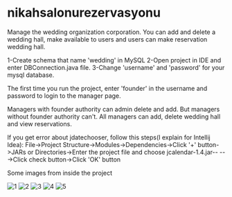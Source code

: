 # nikahsalonurezervasyonu

Manage the wedding organization corporation. You can add and delete a wedding hall, make available to users and users can make reservation wedding hall.

1-Create schema that name 'wedding' in MySQL
2-Open project in IDE and enter DBConnection.java file. 
3-Change 'username' and 'password' for your mysql database. 

The first time you run the project, enter 'founder' in the username and password to login to the manager page.

Managers with founder authority can admin delete and add. But managers without founder authority can't. All managers can add, delete wedding hall and view reservations.

If you get error about jdatechooser, follow this steps(I explain for Intellij Idea):
File->Project Structure->Modules->Dependencies->Click '+' button->JARs or Directories->Enter the project file and choose jcalendar-1.4.jar--
--->Click check button->Click 'OK' button

Some images from inside the project

![1](https://user-images.githubusercontent.com/97872051/216081380-95f1d860-b286-4fc6-abc1-68087c0bda05.PNG)
![2](https://user-images.githubusercontent.com/97872051/216081707-935f6d61-2850-4e73-9ef5-4b6a18b6f401.PNG)
![3](https://user-images.githubusercontent.com/97872051/216081730-9c933e36-1d63-418e-99ef-6ce76388b3a5.PNG)
![4](https://user-images.githubusercontent.com/97872051/216081746-224cae23-df48-4b67-a2c7-b65916ba2ff9.PNG)
![5](https://user-images.githubusercontent.com/97872051/216081761-abb41385-e3f5-442a-959c-a056bc590950.PNG)
